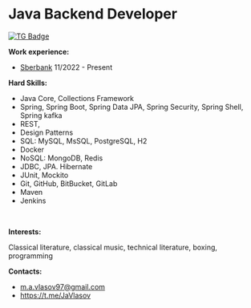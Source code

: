 # **Java Backend Developer**
<div id="badges">
  <a href="https://openjdk.org/projects/jdk/17/">
    <img src="https://img.shields.io/badge/t.me-blue?logo=telegram&logoColor=white" alt="TG Badge"/>
  </a>
</div>

**Work experience:**

  - [Sberbank](https://www.sberbank.ru/ru/person) 11/2022 - Present

**Hard Skills:**

  - Java Core, Collections Framework
  - Spring, Spring Boot, Spring Data JPA, Spring Security, Spring Shell, Spring kafka
  - REST, 
  - Design Patterns
  - SQL: MySQL, MsSQL, PostgreSQL, H2
  - Docker
  - NoSQL: MongoDB, Redis
  - JDBC, JPA. Hibernate
  - JUnit, Mockito
  - Git, GitHub, BitBucket, GitLab
  - Maven
  - Jenkins
<br>

**Interests:** 

Classical literature, classical music, technical literature, boxing, programming
<br>

**Contacts:**

- m.a.vlasov97@gmail.com
- https://t.me/JaVlasov
  
